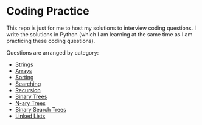 # Coding Practice

This repo is just for me to host my solutions to interview coding questions. I write the solutions in Python (which I am learning at the same time as I am practicing these coding questions).

Questions are arranged by category:
* [Strings](https://github.com/vcchang/coding-practice/tree/master/Strings)
* [Arrays](https://github.com/vcchang/coding-practice/tree/master/Arrays)
* [Sorting](https://github.com/vcchang/coding-practice/tree/master/Sorting)
* [Searching](https://github.com/vcchang/coding-practice/tree/master/Searching)
* [Recursion](https://github.com/vcchang/coding-practice/tree/master/Recursion)
* [Binary Trees](https://github.com/vcchang/coding-practice/tree/master/Binary%20Trees)
* [N-ary Trees](https://github.com/vcchang/coding-practice/tree/master/N-ary%20Trees)
* [Binary Search Trees](https://github.com/vcchang/coding-practice/tree/master/Binary%20Search%20Trees)
* [Linked Lists](https://github.com/vcchang/coding-practice/tree/master/Linked%Lists)